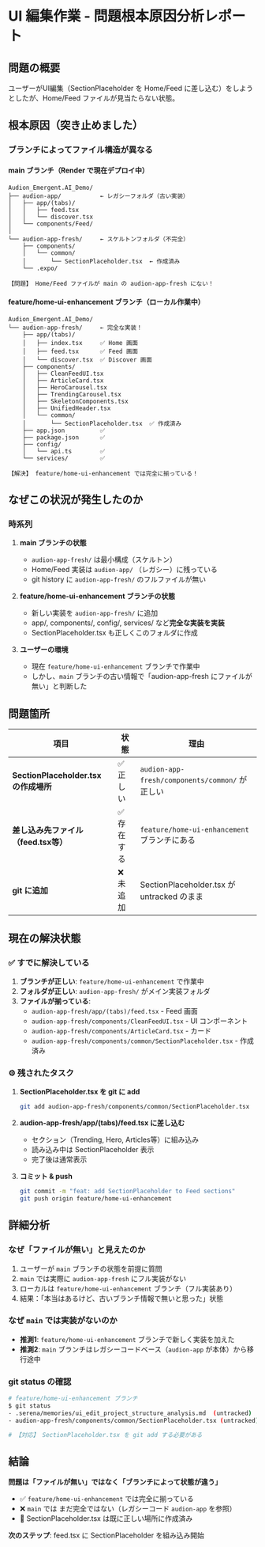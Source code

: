 # UI 編集作業 - 問題根本原因分析レポート

## 問題の概要

ユーザーがUI編集（SectionPlaceholder を Home/Feed に差し込む）をしようとしたが、Home/Feed ファイルが見当たらない状態。

## 根本原因（突き止めました）

### **ブランチによってファイル構造が異なる**

#### main ブランチ（Render で現在デプロイ中）
```
Audion_Emergent.AI_Demo/
├── audion-app/           ← レガシーフォルダ（古い実装）
│   ├── app/(tabs)/
│   │   ├── feed.tsx
│   │   └── discover.tsx
│   └── components/Feed/
│
└── audion-app-fresh/     ← スケルトンフォルダ（不完全）
    ├── components/
    │   └── common/
    │       └── SectionPlaceholder.tsx  ← 作成済み
    └── .expo/
    
【問題】 Home/Feed ファイルが main の audion-app-fresh にない！
```

#### feature/home-ui-enhancement ブランチ（ローカル作業中）
```
Audion_Emergent.AI_Demo/
└── audion-app-fresh/     ← 完全な実装！
    ├── app/(tabs)/
    │   ├── index.tsx     ✅ Home 画面
    │   ├── feed.tsx      ✅ Feed 画面
    │   └── discover.tsx  ✅ Discover 画面
    ├── components/
    │   ├── CleanFeedUI.tsx
    │   ├── ArticleCard.tsx
    │   ├── HeroCarousel.tsx
    │   ├── TrendingCarousel.tsx
    │   ├── SkeletonComponents.tsx
    │   ├── UnifiedHeader.tsx
    │   └── common/
    │       └── SectionPlaceholder.tsx  ✅ 作成済み
    ├── app.json          ✅
    ├── package.json      ✅
    ├── config/
    │   └── api.ts        ✅
    └── services/         ✅

【解決】 feature/home-ui-enhancement では完全に揃っている！
```

## なぜこの状況が発生したのか

### 時系列

1. **main ブランチの状態**
   - `audion-app-fresh/` は最小構成（スケルトン）
   - Home/Feed 実装は `audion-app/` （レガシー）に残っている
   - git history に `audion-app-fresh/` のフルファイルが無い

2. **feature/home-ui-enhancement ブランチの状態**
   - 新しい実装を `audion-app-fresh/` に追加
   - app/, components/, config/, services/ など**完全な実装を実装**
   - SectionPlaceholder.tsx も正しくこのフォルダに作成

3. **ユーザーの環境**
   - 現在 `feature/home-ui-enhancement` ブランチで作業中
   - しかし、`main` ブランチの古い情報で「audion-app-fresh にファイルが無い」と判断した

## 問題箇所

| 項目 | 状態 | 理由 |
|------|------|------|
| **SectionPlaceholder.tsx の作成場所** | ✅ 正しい | `audion-app-fresh/components/common/` が正しい |
| **差し込み先ファイル（feed.tsx等）** | ✅ 存在する | `feature/home-ui-enhancement` ブランチにある |
| **git に追加** | ❌ 未追加 | SectionPlaceholder.tsx が untracked のまま |

## 現在の解決状態

### ✅ すでに解決している
1. **ブランチが正しい**: `feature/home-ui-enhancement` で作業中
2. **フォルダが正しい**: `audion-app-fresh/` がメイン実装フォルダ
3. **ファイルが揃っている**:
   - `audion-app-fresh/app/(tabs)/feed.tsx` - Feed 画面
   - `audion-app-fresh/components/CleanFeedUI.tsx` - UI コンポーネント
   - `audion-app-fresh/components/ArticleCard.tsx` - カード
   - `audion-app-fresh/components/common/SectionPlaceholder.tsx` - 作成済み

### ⚙️ 残されたタスク
1. **SectionPlaceholder.tsx を git に add**
   ```bash
   git add audion-app-fresh/components/common/SectionPlaceholder.tsx
   ```

2. **audion-app-fresh/app/(tabs)/feed.tsx に差し込む**
   - セクション（Trending, Hero, Articles等）に組み込み
   - 読み込み中は SectionPlaceholder 表示
   - 完了後は通常表示

3. **コミット & push**
   ```bash
   git commit -m "feat: add SectionPlaceholder to Feed sections"
   git push origin feature/home-ui-enhancement
   ```

## 詳細分析

### なぜ「ファイルが無い」と見えたのか

1. ユーザーが `main` ブランチの状態を前提に質問
2. `main` では実際に `audion-app-fresh` にフル実装がない
3. ローカルは `feature/home-ui-enhancement` ブランチ（フル実装あり）
4. 結果：「本当はあるけど、古いブランチ情報で無いと思った」状態

### なぜ `main` では実装がないのか

- **推測1**: `feature/home-ui-enhancement` ブランチで新しく実装を加えた
- **推測2**: `main` ブランチはレガシーコードベース（`audion-app` が本体）から移行途中

### git status の確認

```bash
# feature/home-ui-enhancement ブランチ
$ git status
- .serena/memories/ui_edit_project_structure_analysis.md  (untracked)
- audion-app-fresh/components/common/SectionPlaceholder.tsx (untracked)

# 【対応】 SectionPlaceholder.tsx を git add する必要がある
```

## 結論

**問題は「ファイルが無い」ではなく「ブランチによって状態が違う」**

- ✅ `feature/home-ui-enhancement` では完全に揃っている
- ❌ `main` では まだ完全ではない（レガシーコード `audion-app` を参照）
- 📝 SectionPlaceholder.tsx は既に正しい場所に作成済み

**次のステップ**: feed.tsx に SectionPlaceholder を組み込み開始
